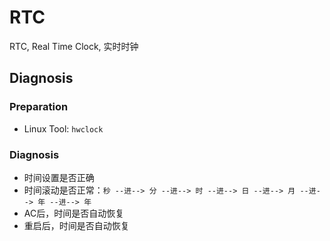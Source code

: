 # RTC

RTC, Real Time Clock, 实时时钟


## Diagnosis

### Preparation

- Linux Tool: `hwclock`

### Diagnosis

- 时间设置是否正确
- 时间滚动是否正常：`秒 --进--> 分 --进--> 时 --进--> 日 --进--> 月 --进--> 年 --进--> 年`
- AC后，时间是否自动恢复
- 重启后，时间是否自动恢复


